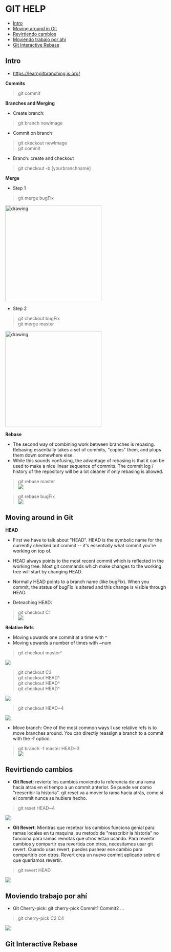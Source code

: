 # GIT HELP
<!-- TOC START min:2 max:3 link:true asterisk:false update:true -->
- [Intro](#intro)
- [Moving around in Git](#moving-around-in-git)
- [Revirtiendo cambios](#revirtiendo-cambios)
- [Moviendo trabajo por ahí](#moviendo-trabajo-por-ahí)
- [Git Interactive Rebase](#git-interactive-rebase)
<!-- TOC END -->
## Intro
* https://learngitbranching.js.org/

**Commits**
>git commit  

**Branches and Merging**
* Create branch:
> git branch newImage
* Commit on branch
> git ckeckout newImage  
git commit  
* Branch: create and checkout
> git checkout -b [yourbranchname]

**Merge**
* Step 1
>git merge bugFix  
<img src="https://antoniodiaz.github.io/images/git/git_merge_01.jpg" alt="drawing" width="300"/>  

* Step 2
>git checkout bugFix   
git merge master  
<img src="https://antoniodiaz.github.io/images/git/git_merge_02.png" alt="drawing" width="300"/>

**Rebase**
* The second way of combining work between branches is rebasing. Rebasing essentially takes a set of commits, "copies" them, and plops them down somewhere else.
* While this sounds confusing, the advantage of rebasing is that it can be used to make a nice linear sequence of commits. The commit log / history of the repository will be a lot cleaner if only rebasing is allowed.  

>git rebase master  
![](https://antoniodiaz.github.io/images/git/git_rebase_01.jpg)  

>git rebase bugFix  
![](https://antoniodiaz.github.io/images/git/git_rebase_02.jpg)  

## Moving around in Git
**HEAD**
* First we have to talk about "HEAD". HEAD is the symbolic name for the currently checked out commit -- it's essentially what commit you're working on top of.

* HEAD always points to the most recent commit which is reflected in the working tree. Most git commands which make changes to the working tree will start by changing HEAD.

* Normally HEAD points to a branch name (like bugFix). When you commit, the status of bugFix is altered and this change is visible through HEAD.

* Deteaching HEAD:
>git checkout C1  
![](https://antoniodiaz.github.io/images/git/git_head_01.jpg)

**Relative Refs**
* Moving upwards one commit at a time with ^
* Moving upwards a number of times with ~num  
>git checkout master^  

![](https://antoniodiaz.github.io/images/git/git_head_02.jpg)

>git checkout C3  
git checkout HEAD^  
git checkout HEAD^  
git checkout HEAD^  

![](https://antoniodiaz.github.io/images/git/git_head_03.jpg)

>git checkout HEAD~4  

![](https://antoniodiaz.github.io/images/git/git_head_04.jpg)

* Move branch: One of the most common ways I use relative refs is to move branches around. You can directly reassign a branch to a commit with the -f option.  
>git branch -f master HEAD~3  
![](https://antoniodiaz.github.io/images/git/git_head_05.jpg)

## Revirtiendo cambios
* **Git Reset**: revierte los cambios moviendo la referencia de una rama hacia atras en el tiempo a un commit anterior.
Se puede ver como "reescribir la historia". git reset va a mover la rama hacia atrás, como si el commit nunca se hubiera hecho.
>git reset HEAD~4

![](https://antoniodiaz.github.io/images/git/git_reset_01.jpg)

* **Git Revert**: Mientras que resetear los cambios funciona genial para ramas locales en tu maquina,
su metodo de "reescribir la historia" no funciona para ramas remotas que otros estan usando.
Para revertir cambios y compartir esa revertida con otros, necesitamos usar git revert.
Cuando usas revert, puedes pushear ese cambio para compartirlo con otros.
Revert crea un nuevo commit aplicado sobre el que queriamos revertir.
>git revert HEAD

![](https://antoniodiaz.github.io/images/git/git_revert_01.jpg)


## Moviendo trabajo por ahí
* Git Cherry-pick: git cherry-pick Commit1 Commit2 ...
> git cherry-pick C2 C4

![](https://antoniodiaz.github.io/images/git/git_cherry_pick_01.jpg)

## Git Interactive Rebase
